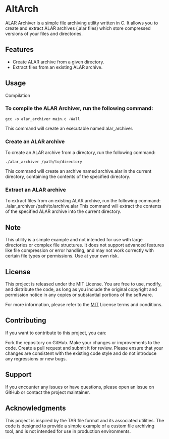 # AltArch
ALAR Archiver is a simple file archiving utility written in C. It allows you to create and extract ALAR archives (.alar files) which store compressed versions of your files and directories.

## Features
+ Create ALAR archive from a given directory.
+ Extract files from an existing ALAR archive.
## Usage
Compilation
### To compile the ALAR Archiver, run the following command:
`gcc -o alar_archiver main.c -Wall`

This command will create an executable named alar_archiver.

### Create an ALAR archive
To create an ALAR archive from a directory, run the following command:


`./alar_archiver /path/to/directory`

This command will create an archive named archive.alar in the current directory, containing the contents of the specified directory.

### Extract an ALAR archive
To extract files from an existing ALAR archive, run the following command:
./alar_archiver /path/to/archive.alar
This command will extract the contents of the specified ALAR archive into the current directory.

## Note
This utility is a simple example and not intended for use with large directories or complex file structures. It does not support advanced features like file compression or error handling, and may not work correctly with certain file types or permissions. Use at your own risk.

## License
This project is released under the MIT License. You are free to use, modify, and distribute the code, as long as you include the original copyright and permission notice in any copies or substantial portions of the software.

For more information, please refer to the [MIT](https://opensource.org/licenses/MIT) License terms and conditions.

## Contributing
If you want to contribute to this project, you can:

Fork the repository on GitHub.
Make your changes or improvements to the code.
Create a pull request and submit it for review.
Please ensure that your changes are consistent with the existing code style and do not introduce any regressions or new bugs.

## Support
If you encounter any issues or have questions, please open an issue on GitHub or contact the project maintainer.

## Acknowledgments
This project is inspired by the TAR file format and its associated utilities. The code is designed to provide a simple example of a custom file archiving tool, and is not intended for use in production environments.
